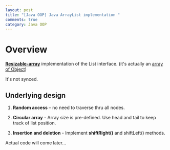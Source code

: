 ```yaml
---
layout: post
title: "[Java OOP] Java ArrayList implementation "
comments: true
category: Java OOP
---
```


# Overview

**[Resizable-array](http://docs.oracle.com/javase/7/docs/api/java/util/ArrayList.html)** implementation of the List interface. (it's actually an [array of Object](http://stackoverflow.com/a/7382507))

It's not synced.

## Underlying design

1. **Random access** – no need to traverse thru all nodes.

1. **Circular array** - Array size is pre-defined. Use head and tail to keep track of list position.

1. **Insertion and deletion** - Implement **shiftRight()** and shiftLeft() methods.

Actual code will come later...
